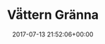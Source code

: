 ---
title:		"Vä̈ttern Gränna"
type:		"photos"
mediatype:		"upload"
location:		"Gränna, Sweden"
description:		""
date:		"2017-07-13 21:52:06+00:00"
album:		"experimental"
filename:		"va-ttern-gra-nna.md"
series:		""
cl_public_id:		"experimental/vättern-gränna"
cl_version:		1520761019
format:		"tiff"
bytes:		2572500
width:		2560
height:		1440
colours:
- "#E6E6E6"
- "#383838"
- "#7C7C7C"
exposure_mode:		"Auto"
program:		"Aperture-priority AE"
aperture:		"22.0"
focal_length:		"16.0 mm"
iso:		"50"
shutter_speed:		"2.5"
metering:		"Spot"
flash:		"Off, Did not fire"
white_balance:		"As Shot"
colour_temp:		"6750"
has_crop:		"false"
orientation:		"Horizontal (normal)"
camera_model:		"NIKON D800"
lens_info:		"16mm f/2.8"
artist:		"No artist info"
x_resolution:		"300"
y_resolution:		"300"
---